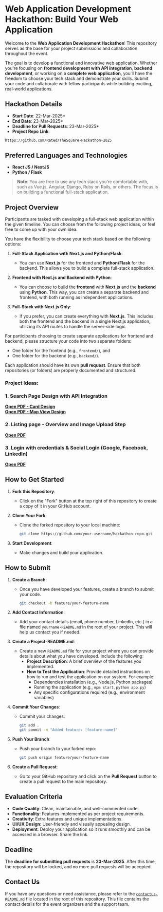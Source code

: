 # Web Application Development Hackathon: Build Your Web Application

Welcome to the **Web Application Development Hackathon**! This repository serves as the base for your project submissions and collaboration throughout the event.

The goal is to develop a functional and innovative web application. Whether you're focusing on **frontend development with API integration**, **backend development**, or working on a **complete web application**, you'll have the freedom to choose your tech stack and demonstrate your skills. Submit your code and collaborate with fellow participants while building exciting, real-world applications.

## Hackathon Details

- **Start Date**: 22-Mar-2025*
- **End Date**: 23-Mar-2025*
- **Deadline for Pull Requests**: 23-Mar-2025*
- **Project Repo Link**: 
```bash
https://github.com/Rated/TheSquare-Hackathon-2025
```
## Preferred Languages and Technologies

- **React JS / NextJS**
- **Python / Flask**

> **Note**: You are free to use any tech stack you're comfortable with, such as Vue.js, Angular, Django, Ruby on Rails, or others. The focus is on building a functional full-stack application.

## Project Overview

Participants are tasked with developing a full-stack web application within the given timeline. You can choose from the following project ideas, or feel free to come up with your own idea. 

You have the flexibility to choose your tech stack based on the following options:

1. **Full-Stack Application with Next.js and Python/Flask**: 
    - You can use **Next.js** for the frontend and **Python/Flask** for the backend. This allows you to build a complete full-stack application.

2. **Frontend with Next.js and Backend with Python**: 
    - You can choose to build the **frontend** with **Next.js** and the **backend** using **Python**. This way, you can create a separate backend and frontend, with both running as independent applications.

3. **Full-Stack with Next.js Only**: 
    - If you prefer, you can create everything with **Next.js**. This includes both the frontend and the backend in a single Next.js application, utilizing its API routes to handle the server-side logic.

For participants choosing to create separate applications for frontend and backend, please structure your code into two separate folders:
- One folder for the frontend (e.g., `frontend/`), and 
- One folder for the backend (e.g., `backend/`).

Each application should have its own **pull request**. Ensure that both repositories (or folders) are properly documented and structured.

### Project Ideas:

### 1. **Search Page Design with API Integration**
<a href="resource/Task1-SearchPage/1-Search-Page-Card-View.pdf" target="_blank">**Open PDF - Card Design**</a>  
<a href="resource/Task1-SearchPage/2-Search-Page-Map-View.pdf" target="_blank">**Open PDF - Map View Design**</a>

### 2. **Listing page - Overview and Image Upload Step**
<a href="resource/Task2-ListingPage/Listing-Steps.pdf" target="_blank">**Open PDF**</a>


### 3. **Login with credentials & Social Login (Google, Facebook, LinkedIn)**
<a href="resource/Task3-Login/Popup-Login.pdf" target="_blank">**Open PDF**</a>


## How to Get Started

1. **Fork this Repository**:
   - Click on the "Fork" button at the top right of this repository to create a copy of it in your GitHub account.

2. **Clone Your Fork**:
   - Clone the forked repository to your local machine:
     ```bash
     git clone https://github.com/your-username/hackathon-repo.git
     ```

3. **Start Development**:
   - Make changes and build your application.

## How to Submit

1. **Create a Branch**:
   - Once you have developed your features, create a branch to submit your code.
     ```bash
     git checkout -b feature/your-feature-name
     ```
2. **Add Contact Information**:
    - Add your contact details (email, phone number, LinkedIn, etc.) in a file named `yourname-README.md` in the root of your project. This will help us contact you if needed.

3. **Create a Project-README.md**:
    - Create a new `README.md` file for your project where you can provide details about what you have developed. Include the following:
        - **Project Description**: A brief overview of the features you implemented.
        - **How to Test the Application**: Provide detailed instructions on how to run and test the application on our system. For example:
            - Dependencies installation (e.g., Node.js, Python packages)
            - Running the application (e.g., `npm start`, `python app.py`)
            - Any specific configurations required (e.g., environment variables)

4. **Commit Your Changes**:
   - Commit your changes:
     ```bash
     git add .
     git commit -m "Added feature: [feature-name]"
     ```

5. **Push Your Branch**:
   - Push your branch to your forked repo:
     ```bash
     git push origin feature/your-feature-name
     ```

6. **Create a Pull Request**:
   - Go to your GitHub repository and click on the **Pull Request** button to create a pull request to the main repository.

## Evaluation Criteria

- **Code Quality**: Clean, maintainable, and well-commented code.
- **Functionality**: Features implemented as per project requirements.
- **Creativity**: Extra features and unique implementations.
- **UI/UX Design**: User-friendly and visually appealing design.
- **Deployment**: Deploy your application so it runs smoothly and can be accessed in a browser. Share the link.

## Deadline

The **deadline for submitting pull requests** is **23-Mar-2025**. After this time, the repository will be locked, and no more pull requests will be accepted.

## Contact Us

If you have any questions or need assistance, please refer to the [`contactus-README.md`](./contactus-README.md) file located in the root of this repository. This file contains the contact details for the event organizers and the support team.
